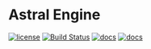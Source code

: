 Astral Engine
=================

[![license](https://img.shields.io/github/license/astral-engine/astral.svg)](https://github.com/astral-engine/astral/blob/master/LICENSE.md) [![Build Status](https://travis-ci.org/astral-engine/astral.svg?branch=master)](https://travis-ci.org/astral-engine/astral) [![docs](https://docs.rs/astral-engine/badge.svg)](https://docs.rs/astral-engine) [![docs](https://img.shields.io/badge/docs-master-%234e73a5.svg)](https://astral-engine.github.io/docs/master/astral/)
 